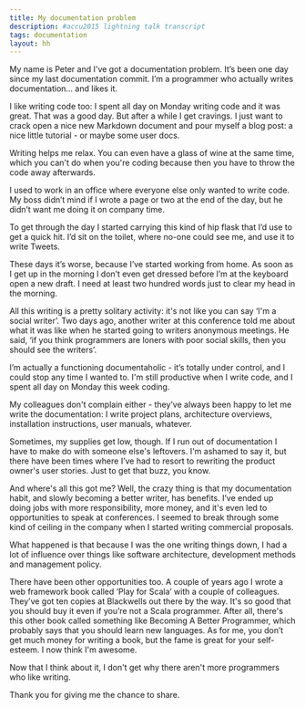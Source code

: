 ```yaml
---
title: My documentation problem
description: #accu2015 lightning talk transcript
tags: documentation
layout: hh
---
```


My name is Peter and I've got a documentation problem. It’s been one day since my last documentation commit. I’m a programmer who actually writes documentation… and likes it.

I like writing code too: I spent all day on Monday writing code and it was great. That was a good day. But after a while I get cravings. I just want to crack open a nice new Markdown document and pour myself a blog post: a nice little tutorial - or maybe some user docs.

Writing helps me relax. You can even have a glass of wine at the same time, which you can't do when you're coding because then you have to throw the code away afterwards. 

I used to work in an office where everyone else only wanted to write code. My boss didn’t mind if I wrote a page or two at the end of the day, but he didn’t want me doing it on company time.

To get through the day I started carrying this kind of hip flask that I’d use to get a quick hit. I’d sit on the toilet, where no-one could see me, and use it to write Tweets.

These days it’s worse, because I’ve started working from home. As soon as I get up in the morning I don’t even get dressed before I’m at the keyboard open a new draft. I need at least two hundred words just to clear my head in the morning.

All this writing is a pretty solitary activity: it's not like you can say ‘I'm a social writer’. Two days ago, another writer at this conference told me about what it was like when he started going to writers anonymous meetings. He said, ‘if you think programmers are loners with poor social skills, then you should see the writers’.

I’m actually a functioning documentaholic - it’s totally under control, and I could stop any time I wanted to. I'm still productive when I write code, and I spent all day on Monday this week coding.

My colleagues don't complain either - they’ve always been happy to let me write the documentation: I write project plans, architecture overviews, installation instructions, user manuals, whatever.

Sometimes, my supplies get low, though. If I run out of documentation I have to make do with someone else's leftovers. I'm ashamed to say it, but there have been times where I’ve had to resort to rewriting the product owner's user stories. Just to get that buzz, you know.

And where's all this got me? Well, the crazy thing is that my documentation habit, and slowly becoming a better writer, has benefits. I’ve ended up doing jobs with more responsibility, more money, and it's even led to opportunities to speak at conferences. I seemed to break through some kind of ceiling in the company when I started writing commercial proposals.

What happened is that because I was the one writing things down, I had a lot of influence over things like software architecture, development methods and management policy.

There have been other opportunities too. A couple of years ago I wrote a web framework book called ‘Play for Scala’ with a couple of colleagues. They’ve got ten copies at Blackwells out there by the way. It's so good that you should buy it even if you’re not a Scala programmer. After all, there's this other book called something like Becoming A Better Programmer, which probably says that you should learn new languages. As for me, you don’t get much money for writing a book, but the fame is great for your self-esteem. I now think I'm awesome.

Now that I think about it, I don't get why there aren't more programmers who like writing.

Thank you for giving me the chance to share.
